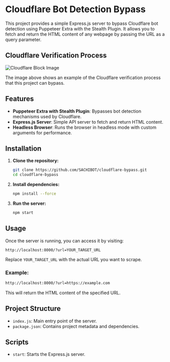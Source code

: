 # Cloudflare Bot Detection Bypass

This project provides a simple Express.js server to bypass Cloudflare bot detection using Puppeteer Extra with the Stealth Plugin. It allows you to fetch and return the HTML content of any webpage by passing the URL as a query parameter.

## Cloudflare Verification Process

![Cloudflare Block Image](https://telegra.ph/file/f90cdb855b640ef8ba3ed.jpg)

The image above shows an example of the Cloudflare verification process that this project can bypass.

## Features

- **Puppeteer Extra with Stealth Plugin**: Bypasses bot detection mechanisms used by Cloudflare.
- **Express.js Server**: Simple API server to fetch and return HTML content.
- **Headless Browser**: Runs the browser in headless mode with custom arguments for performance.

## Installation

1. **Clone the repository:**

   ```bash
   git clone https://github.com/SACHIBOT/cloudflare-bypass.git
   cd cloudflare-bypass
   ```

2. **Install dependencies:**

   ```bash
   npm install --force
   ```

3. **Run the server:**

   ```bash
   npm start
   ```

## Usage

Once the server is running, you can access it by visiting:

```
http://localhost:8000/?url=YOUR_TARGET_URL
```

Replace `YOUR_TARGET_URL` with the actual URL you want to scrape.

### Example:

```bash
http://localhost:8000/?url=https://example.com
```

This will return the HTML content of the specified URL.

## Project Structure

- `index.js`: Main entry point of the server.
- `package.json`: Contains project metadata and dependencies.

## Scripts

- `start`: Starts the Express.js server.
